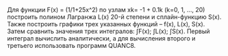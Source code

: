 Для функции F(x) = (1/1+25x^2) по узлам xk= -1 + 0.1k (k=0, 1, …, 20) построить полином Лагранжа L(x) 20-й степени и сплайн-функцию S(x). 
Также построить графики трех указанных функций – f(x), L(x), S(x). Затем сравнить  значения трех интегралов: ∫F(x); ∫L(x); ∫S(x). Первый интеграл вычислить
аналитически, а для вычисления второго и третьего использовать программ QUANC8.
